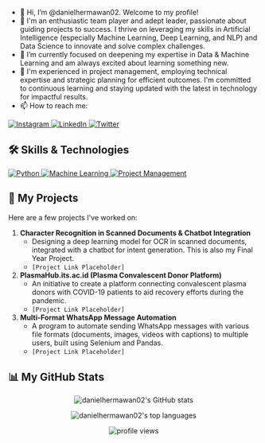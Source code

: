 - 👋 Hi, I’m @danielhermawan02. Welcome to my profile!
- 👀 I'm an enthusiastic team player and adept leader, passionate about guiding projects to success. I thrive on leveraging my skills in Artificial Intelligence (especially Machine Learning, Deep Learning, and NLP) and Data Science to innovate and solve complex challenges.
- 🌱 I’m currently focused on deepening my expertise in Data & Machine Learning and am always excited about learning something new.
- 💞️ I'm experienced in project management, employing technical expertise and strategic planning for efficient outcomes. I'm committed to continuous learning and staying updated with the latest in technology for impactful results.
- 📫 How to reach me:
<p align="left">
  <a href="https://instagram.com/ddanielh_" target="_blank" rel="noreferrer">
    <img src="https://img.shields.io/badge/Instagram-E4405F?style=for-the-badge&logo=instagram&logoColor=white" alt="Instagram"/>
  </a>
  <a href="#" target="_blank" rel="noreferrer"> <!-- Replace # with your LinkedIn profile URL -->
    <img src="https://img.shields.io/badge/LinkedIn-0077B5?style=for-the-badge&logo=linkedin&logoColor=white" alt="LinkedIn"/>
  </a>
  <a href="#" target="_blank" rel="noreferrer"> <!-- Replace # with your Twitter profile URL -->
    <img src="https://img.shields.io/badge/Twitter-1DA1F2?style=for-the-badge&logo=twitter&logoColor=white" alt="Twitter"/>
  </a>
</p>

## 🛠️ Skills & Technologies

<p align="left">
  <a href="https://www.python.org" target="_blank" rel="noreferrer">
    <img src="https://img.shields.io/badge/Python-3776AB?style=for-the-badge&logo=python&logoColor=white" alt="Python"/>
  </a>
  <a href="https://scikit-learn.org/" target="_blank" rel="noreferrer">
    <img src="https://img.shields.io/badge/Machine%20Learning-FF6F00?style=for-the-badge&logo=scikit-learn&logoColor=white" alt="Machine Learning"/>
  </a>
  <a href="#" target="_blank" rel="noreferrer">
    <img src="https://img.shields.io/badge/Project%20Management-4BC0D9?style=for-the-badge&logo=trello&logoColor=white" alt="Project Management"/>
  </a>
</p>

## 🚀 My Projects

Here are a few projects I've worked on:

1.  **Character Recognition in Scanned Documents & Chatbot Integration**
    *   Designing a deep learning model for OCR in scanned documents, integrated with a chatbot for intent generation. This is also my Final Year Project.
    *   `[Project Link Placeholder]`
2.  **PlasmaHub.its.ac.id (Plasma Convalescent Donor Platform)**
    *   An initiative to create a platform connecting convalescent plasma donors with COVID-19 patients to aid recovery efforts during the pandemic.
    *   `[Project Link Placeholder]`
3.  **Multi-Format WhatsApp Message Automation**
    *   A program to automate sending WhatsApp messages with various file formats (documents, images, videos with captions) to multiple users, built using Selenium and Pandas.
    *   `[Project Link Placeholder]`

## 📊 My GitHub Stats

<p align="center">
  <img src="https://github-readme-stats.vercel.app/api?username=danielhermawan02&show_icons=true&theme=tokyonight" alt="danielhermawan02's GitHub stats" />
</p>
<p align="center">
  <img src="https://github-readme-stats.vercel.app/api/top-langs/?username=danielhermawan02&layout=compact&theme=tokyonight" alt="danielhermawan02's top languages" />
</p>

<p align="center">
  <img src="https://komarev.com/ghpvc/?username=danielhermawan02&label=Profile%20views&color=blueviolet&style=flat-square" alt="profile views" />
</p>
<!---
danielhermawan02/danielhermawan02 is a ✨ special ✨ repository because its `README.md` (this file) appears on your GitHub profile.
You can click the Preview link to take a look at your changes.
--->
